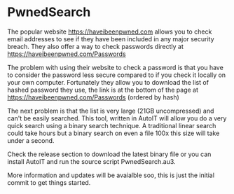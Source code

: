 # PwnedSearch
The popular website https://haveibeenpwned.com allows you to check email addresses to see if they have been included in any major security breach. They also offer a way to check passwords directly at https://haveibeenpwned.com/Passwords 

The problem with using their website to check a password is that you have to consider the password less secure compared to if you check it locally on your own computer.  Fortunately they allow you to download the list of hashed password they use, the link is at the bottom of the page at https://haveibeenpwned.com/Passwords (ordered by hash)

The next problem is that the list is very large (21GB uncompressed) and can't be easily searched. This tool, written in AutoIT will allow you do a very quick search using a binary search technique. A traditional linear search could take hours but a binary search on even a file 100x this size will take under a second.

Check the release section to download the latest binary file or you can install AutoIT and run the source script PwnedSearch.au3.

More information and updates will be avaialble soo, this is just the initial commit to get things started.
